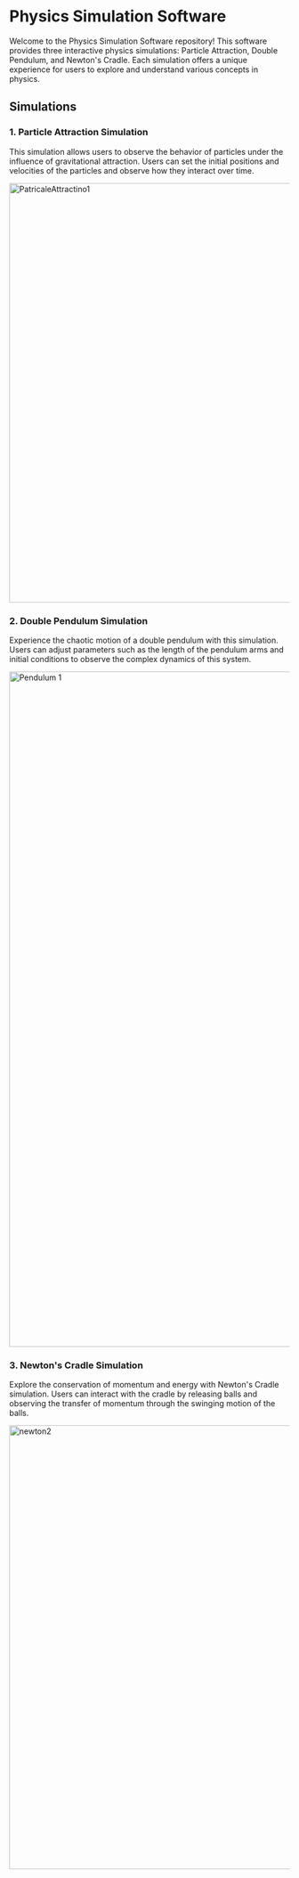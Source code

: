 # Physics Simulation Software

Welcome to the Physics Simulation Software repository! This software provides three interactive physics simulations: Particle Attraction, Double Pendulum, and Newton's Cradle. Each simulation offers a unique experience for users to explore and understand various concepts in physics.

## Simulations

### 1. Particle Attraction Simulation
This simulation allows users to observe the behavior of particles under the influence of gravitational attraction. Users can set the initial positions and velocities of the particles and observe how they interact over time.

<img width="754" alt="PatricaleAttractino1" src="https://github.com/user-attachments/assets/721539c4-9568-41f9-9e07-d73809ba97ed">

### 2. Double Pendulum Simulation
Experience the chaotic motion of a double pendulum with this simulation. Users can adjust parameters such as the length of the pendulum arms and initial conditions to observe the complex dynamics of this system.

<img width="1214" alt="Pendulum 1" src="https://github.com/user-attachments/assets/169140ea-0b74-4815-aae1-fe8bf03865fd">

### 3. Newton's Cradle Simulation
Explore the conservation of momentum and energy with Newton's Cradle simulation. Users can interact with the cradle by releasing balls and observing the transfer of momentum through the swinging motion of the balls.

<img width="798" alt="newton2" src="https://github.com/user-attachments/assets/12d775f8-5950-4e35-bec6-3a418f9b67c3">

